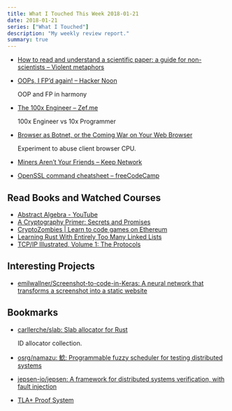 ```yaml
---
title: What I Touched This Week 2018-01-21
date: 2018-01-21
series: ["What I Touched"]
description: "My weekly review report."
summary: true
---
```


* [How to read and understand a scientific paper: a guide for non-scientists – Violent metaphors](https://violentmetaphors.com/2013/08/25/how-to-read-and-understand-a-scientific-paper-2/)
* [OOPs, I FP’d again! – Hacker Noon](https://hackernoon.com/oops-i-fpd-again-14a3aecbbb98)

    OOP and FP in harmony

* [The 100x Engineer – Zef.me](https://zef.me/the-100x-engineer-6d50a690a866)

    100x Engineer vs 10x Programmer

* [Browser as Botnet, or the Coming War on Your Web Browser](https://medium.com/@brannondorsey/browser-as-botnet-or-the-coming-war-on-your-web-browser-be920c4f718)

    Experiment to abuse client browser CPU.

* [Miners Aren’t Your Friends – Keep Network](https://blog.keep.network/miners-arent-your-friends-cde9b6e0e9ac)
* [OpenSSL command cheatsheet – freeCodeCamp](https://medium.freecodecamp.org/openssl-command-cheatsheet-b441be1e8c4a)

## Read Books and Watched Courses

* [Abstract Algebra - YouTube](https://www.youtube.com/playlist?list=PLi01XoE8jYoi3SgnnGorR_XOW3IcK-TP6)
* [A Cryptography Primer: Secrets and Promises](https://www.goodreads.com/review/show/2262441021)
* [CryptoZombies | Learn to code games on Ethereum](https://cryptozombies.io/en/course/)
* [Learning Rust With Entirely Too Many Linked Lists](http://cglab.ca/~abeinges/blah/too-many-lists/book/README.html)
* [TCP/IP Illustrated, Volume 1: The Protocols](https://www.goodreads.com/review/show/2160499525)

<!--more-->

## Interesting Projects

* [emilwallner/Screenshot-to-code-in-Keras: A neural network that transforms a screenshot into a static website](https://github.com/emilwallner/Screenshot-to-code-in-Keras)

## Bookmarks

- [carllerche/slab: Slab allocator for Rust](https://github.com/carllerche/slab)

    ID allocator collection.

- [osrg/namazu: 鯰: Programmable fuzzy scheduler for testing distributed systems](https://github.com/osrg/namazu)
- [jepsen-io/jepsen: A framework for distributed systems verification, with fault injection](https://github.com/jepsen-io/jepsen)
- [TLA+ Proof System](https://tla.msr-inria.inria.fr/tlaps/content/Documentation/Tutorial/The_example.html)
